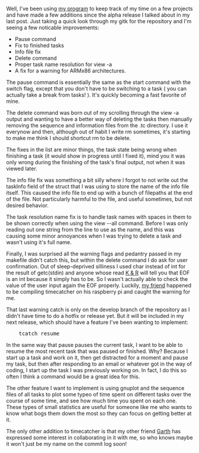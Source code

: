 Well, I've been using [my program] to keep track of my time on a few projects 
and have made a few additions since the alpha release I talked about in my last
post. Just taking a quick look through my gitk for the repository and I'm seeing
a few noticable improvements:

- Pause command
- Fix to finished tasks
- Info file fix
- Delete command
- Proper task name resolution for view -a 
- A fix for a warning for ARMx86 architectures.

The pause command is essentially the same as the start command with the switch 
flag, except that you don't have to be switching to a task ( you can actually 
take a break from tasks! ). It's quickly becoming a fast favorite of mine.

The delete command was born out of my scrolling through the view -a output and
wanting to have a better way of deleting the tasks then manually removing the
sequence and information files from the .tc directory. I use it everynow and 
then, although out of habit I write rm sometimes, it's starting to make me think
I should shortcut rm to be delete. 

The fixes in the list are minor things, the task state being wrong when finishing
a task (it would show in progress until I fixed it), mind you it was only wrong 
during the finishing of the task's final output, not when it was viewed later. 

The info file fix was something a bit silly where I forgot to not write out the
taskInfo field of the struct that I was using to store the name of the info file
itself. This caused the info file to end up with a bunch of filepaths at the end
of the file. Not particularly harmful to the file, and useful sometimes, but not
desired behavior. 

The task resolution name fix is to handle task names with spaces in them to be 
shown correctly when using the view --all command. Before I was only reading out
one string from the line to use as the name, and this was causing some minor
annoyances when I was trying to delete a task and wasn't using it's full name. 
 
Finally, I was surprised all the warning flags and pedantry passed in my makefile
didn't catch this, but within the delete command I do ask for user confirmation. 
Out of sleep-deprived silliness I used char instead of int for the result of 
getc(stdin) and anyone whose read [K &amp; R] will tell you that EOF is an int
because it simply has to be. So I wasn't actually able to check the value of the
user input again the EOF properly. Luckily, [my friend] happened to be compiling
timecatcher on his raspberry pi and caught the warning for me. 

That last warning catch is only on the develop branch of the repository as I 
didn't have time to do a hotfix or release yet. But it will be included in my
next release, which should have a feature I've been wanting to implement:

<pre>
	tcatch resume
</pre>

In the same way that pause pauses the current task, I want to be able to resume
the most recent task that was paused or finished. Why? Because I start up a task
and work on it, then get distracted for a moment and pause my task, but then 
after responding to an email or whatever got in the way of coding, I start up 
the task I was previously working on. In fact, I do this so often I think a 
command would be a great idea for this. 

The other feature I want to implement is using gnuplot and the sequence files of
all tasks to plot some typeo of time spent on different tasks over the course
of some time, and see how much time you spent on each one. These types of small
statistics are useful for someone like me who wants to know what bogs them down
the most so they can focus on getting better at it. 

The only other addition to timecatcher is that my other friend [Garth] has 
expressed some interest in collaborating in it with me, so who knows maybe it 
won't just be my name on the commit log soon! 

[Garth]:https://github.com/gfritz/
[my friend]:https://github.com/primehunter326
[K &amp; R]:http://en.wikipedia.org/wiki/The_C_Programming_Language
[my program]:https://github.com/EJEHardenberg/timecatcher